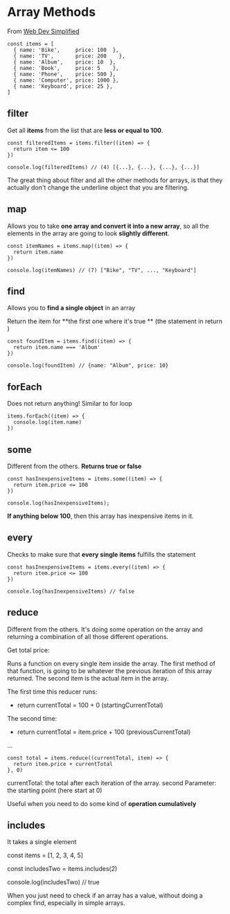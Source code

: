 # Array Methods

From [Web Dev Simplified](https://www.youtube.com/watch?v=R8rmfD9Y5-c)

```
const items = [
  { name: 'Bike',     price: 100  },
  { name: 'TV',       price: 200    },
  { name: 'Album',    price: 10  },
  { name: 'Book',     price: 5    },
  { name: 'Phone',    price: 500 },
  { name: 'Computer', price: 1000 },
  { name: 'Keyboard', price: 25 },
]
```

## filter 

Get all **items** from the list that are **less or equal to 100**.

```
const filteredItems = items.filter((item) => {
  return item <= 100
})

console.log(filteredItems) // (4) [{...}, {...}, {...}, {...}]
```

The great thing about filter and all the other methods for arrays, is that they actually don't change the underline object that you are filtering.


## map

Allows you to take **one array and convert it into a new array**, so all the elements in the array are going to look **slightly different**.

```
const itemNames = items.map((item) => {
  return item.name
})

console.log(itemNames) // (7) ["Bike", "TV", ..., "Keyboard"]
```

## find

Allows you to **find a single object** in an array

Return the item for **the first one where it's true ** (the statement in return )

```
const foundItem = items.find((item) => {
  return item.name === 'Album'
})

console.log(foundItem) // {name: "Album", price: 10}
```

## forEach

Does not return anything! Similar to for loop

```
items.forEach((item) => {
  console.log(item.name)
})
```

## some

Different from the others. **Returns true or false**

```
const hasInexpensiveItems = items.some((item) => {
  return item.price <= 100
})

console.log(hasInexpensiveItems);
```

**If anything below 100**, then this array has inexpensive items in it.


## every 

Checks to make sure that **every single items** fulfills the statement

```
const hasInexpensiveItems = items.every((item) => {
  return item.price <= 100
})

console.log(hasInexpensiveItems) // false
```

## reduce

Different from the others. It's doing some operation on the array and returning a combination of all those different operations.

Get total price:

Runs a function on every single item inside the array. The first method of that function, is going to be whatever the previous iteration of this array returned. The second item is the actual item in the array.

The first time this reducer runs:
  * return currentTotal = 100 + 0 (startingCurrentTotal)

The second time:
  * return currentTotal = item.price + 100 (previousCurrentTotal)

...

```
const total = items.reduce((currentTotal, item) => {
  return item.price + currentTotal
}, 0)
```

currentTotal: the total after each iteration of the array.
second Parameter: the starting point (here start at 0)

Useful when you need to do some kind of **operation cumulatively** 


## includes

It takes a single element

const items = [1, 2, 3, 4, 5]

const includesTwo = items.includes(2)

console.log(includesTwo) // true

When you just need to check if an array has a value, without doing a complex find, especially in simple arrays.
